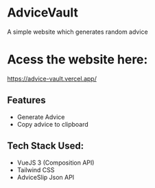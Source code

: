 # AdviceVault

A simple website which generates random advice

# Acess the website here:

https://advice-vault.vercel.app/

## Features
- Generate Advice
- Copy advice to clipboard

## Tech Stack Used:
- VueJS 3 (Composition API)
- Tailwind CSS
- AdviceSlip Json API

